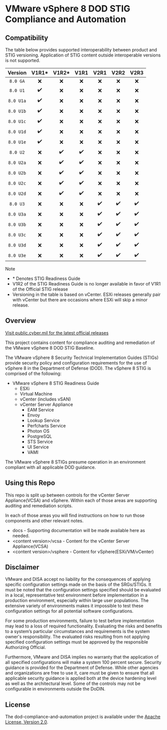 # VMware vSphere 8 DOD STIG Compliance and Automation

## Compatibility
The table below provides supported interoperability between product and STIG versioning. Application of STIG content outside interoperable versions is not supported.

|      Version      |        V1R1*       |         V1R2*      |         V1R1       |         V2R1       |         V2R2       |         V2R3       |
|:-----------------:|:------------------:|:------------------:|:------------------:|:------------------:|:------------------:|:------------------:|
|     `8.0 GA`      |        :x:         |         :x:        |         :x:        |         :x:        |         :x:        |         :x:        |
|     `8.0 U1`      | :heavy_check_mark: |         :x:        |         :x:        |         :x:        |         :x:        |         :x:        |
|     `8.0 U1a`     | :heavy_check_mark: |         :x:        |         :x:        |         :x:        |         :x:        |         :x:        |
|     `8.0 U1b`     | :heavy_check_mark: |         :x:        |         :x:        |         :x:        |         :x:        |         :x:        |
|     `8.0 U1c`     | :heavy_check_mark: |         :x:        |         :x:        |         :x:        |         :x:        |         :x:        |
|     `8.0 U1d`     | :heavy_check_mark: |         :x:        |         :x:        |         :x:        |         :x:        |         :x:        |
|     `8.0 U1e`     | :heavy_check_mark: |         :x:        |         :x:        |         :x:        |         :x:        |         :x:        |
|     `8.0 U2`      |        :x:         | :heavy_check_mark: | :heavy_check_mark: |         :x:        |         :x:        |         :x:        |
|     `8.0 U2a`     |        :x:         | :heavy_check_mark: | :heavy_check_mark: |         :x:        |         :x:        |         :x:        |
|     `8.0 U2b`     |        :x:         | :heavy_check_mark: | :heavy_check_mark: |         :x:        |         :x:        |         :x:        |
|     `8.0 U2c`     |        :x:         | :heavy_check_mark: | :heavy_check_mark: |         :x:        |         :x:        |         :x:        |
|     `8.0 U2d`     |        :x:         | :heavy_check_mark: | :heavy_check_mark: |         :x:        |         :x:        |         :x:        |
|     `8.0 U3`      |        :x:         |        :x:         |        :x:         | :heavy_check_mark: | :heavy_check_mark: | :heavy_check_mark: |
|     `8.0 U3a`     |        :x:         |        :x:         |        :x:         | :heavy_check_mark: | :heavy_check_mark: | :heavy_check_mark: |
|     `8.0 U3b`     |        :x:         |        :x:         |        :x:         | :heavy_check_mark: | :heavy_check_mark: | :heavy_check_mark: |
|     `8.0 U3c`     |        :x:         |        :x:         |        :x:         | :heavy_check_mark: | :heavy_check_mark: | :heavy_check_mark: |
|     `8.0 U3d`     |        :x:         |        :x:         |        :x:         | :heavy_check_mark: | :heavy_check_mark: | :heavy_check_mark: |
|     `8.0 U3e`     |        :x:         |        :x:         |        :x:         | :heavy_check_mark: | :heavy_check_mark: | :heavy_check_mark: |

> [!NOTE]
> - \* Denotes STIG Readiness Guide  
> - V1R2 of the STIG Readiness Guide is no longer available in favor of V1R1 of the Official STIG release  
> - Versioning in the table is based on vCenter. ESXi releases generally pair with vCenter but there are occasions where ESXi will skip a minor release. 

## Overview
[Visit public.cyber.mil for the latest official releases](https://public.cyber.mil/stigs/)

This project contains content for compliance auditing and remediation of the VMware vSphere 8 DOD STIG Baseline.

The VMware vSphere 8 Security Technical Implementation Guides (STIGs) provide security policy and configuration requirements for the use of vSphere 8 in the Department of Defense (DOD). The vSphere 8 STIG is comprised of the following:

- VMware vSphere 8 STIG Readiness Guide
  - ESXi
  - Virtual Machine
  - vCenter (includes vSAN)
  - vCenter Server Appliance
    - EAM Service
    - Envoy
    - Lookup Service
    - Perfcharts Service
    - Photon OS
    - PostgreSQL
    - STS Service
    - UI Service
    - VAMI

The VMware vSphere 8 STIGs presume operation in an environment compliant with all applicable DOD guidance.

## Using this Repo
This repo is split up between controls for the vCenter Server Appliance(VCSA) and vSphere.  Within each of those areas are supporting auditing and remediation scripts.  

In each of those areas you will find instructions on how to run those components and other relevant notes.  

- docs - Supporting documentation will be made available here as needed.
- \<content version\>/vcsa - Content for the vCenter Server Appliance(VCSA)
- \<content version\>/vsphere - Content for vSphere(ESXi/VM/vCenter)

## Disclaimer
VMware and DISA accept no liability for the consequences of applying specific configuration settings made on the basis of the SRGs/STIGs. It must be noted that the configuration settings specified should be evaluated in a local, representative test environment before implementation in a production environment, especially within large user populations. The extensive variety of environments makes it impossible to test these configuration settings for all potential software configurations.

For some production environments, failure to test before implementation may lead to a loss of required functionality. Evaluating the risks and benefits to a system’s particular circumstances and requirements is the system owner's responsibility. The evaluated risks resulting from not applying specified configuration settings must be approved by the responsible Authorizing Official.

Furthermore, VMware and DISA implies no warranty that the application of all specified configurations will make a system 100 percent secure. Security guidance is provided for the Department of Defense. While other agencies and organizations are free to use it, care must be given to ensure that all applicable security guidance is applied both at the device hardening level as well as the architectural level. Some of the controls may not be configurable in environments outside the DoDIN.

## License
The dod-compliance-and-automation project is available under the [Apache License, Version 2.0](LICENSE).
